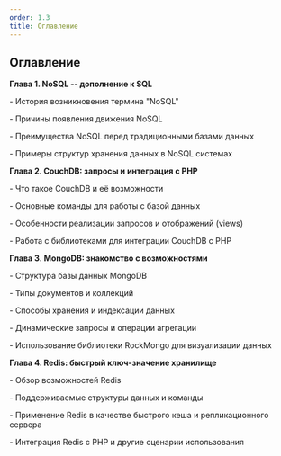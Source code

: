 ```yaml
---
order: 1.3
title: Оглавление
---
```


## **Оглавление**

**Глава 1. NoSQL -- дополнение к SQL**

\- История возникновения термина "NoSQL"

\- Причины появления движения NoSQL

\- Преимущества NoSQL перед традиционными базами данных

\- Примеры структур хранения данных в NoSQL системах

**Глава 2. CouchDB: запросы и интеграция с PHP**

\- Что такое CouchDB и её возможности

\- Основные команды для работы с базой данных

\- Особенности реализации запросов и отображений (views)

\- Работа с библиотеками для интеграции CouchDB с PHP

**Глава 3**. **MongoDB: знакомство с возможностями**

\- Структура базы данных MongoDB

\- Типы документов и коллекций

\- Способы хранения и индексации данных

\- Динамические запросы и операции агрегации

\- Использование библиотеки RockMongo для визуализации данных

**Глава 4. Redis: быстрый ключ-значение хранилище**

\- Обзор возможностей Redis

\- Поддерживаемые структуры данных и команды

\- Применение Redis в качестве быстрого кеша и репликационного сервера

\- Интеграция Redis с PHP и другие сценарии использования